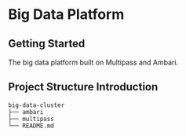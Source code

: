 # Big Data Platform

## Getting Started

The big data platform built on Multipass and Ambari.

## Project Structure Introduction 

```
big-data-cluster
├── ambari
├── multipass
└── README.md
```